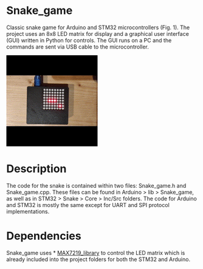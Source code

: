 # Snake_game
Classic snake game for Arduino and STM32 microcontrollers (Fig. 1). The project uses an 8x8 LED matrix for display and a graphical user interface (GUI) written in Python for controls. The GUI runs on a PC and the commands are sent via USB cable to the microcontroller.

![alt text](Snake_game.gif)

# Description
The code for the snake is contained within two files: Snake_game.h and Snake_game.cpp. These files can be found in Arduino > lib > Snake_game, as well as in STM32 > Snake > Core > Inc/Src folders. The code for Arduino and STM32 is mostly the same except for UART and SPI protocol implementations.

# Dependencies
Snake_game uses * [MAX7219_library](https://github.com/dariusur/MAX7219_library) to control the LED matrix which is already included into the project folders for both the STM32 and Arduino.

